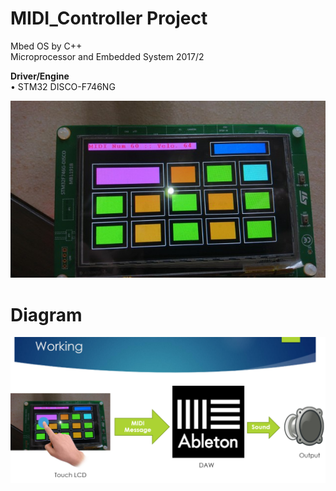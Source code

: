 # MIDI_Controller Project
Mbed OS by C++  
Microprocessor and Embedded System 2017/2  

**Driver/Engine**  
• STM32 DISCO-F746NG

<img src="ov.jpg">  

# Diagram # 

<img src="diagram.png"></a>
